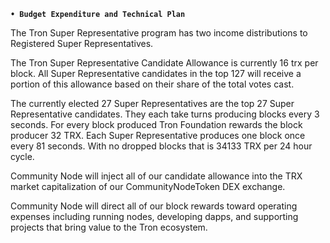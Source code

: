 
**`• Budget Expenditure and Technical Plan`**  

The Tron Super Representative program has two income distributions to Registered Super Representatives. 
 
The Tron Super Representative Candidate Allowance is currently 16 trx per block.   All Super Representative candidates in the top 127 will receive a portion of this allowance based on their share of the total votes cast.   

The currently elected 27 Super Representatives are the top 27 Super Representative candidates. They each take turns producing blocks every 3 seconds. For every block produced Tron Foundation rewards the block producer 32 TRX. Each Super Representative produces one block once every 81 seconds. With no dropped blocks that is 34133 TRX per 24 hour cycle.

Community Node will inject all of our candidate allowance into the TRX market capitalization of our CommunityNodeToken DEX exchange.

Community Node will direct all of our block rewards toward operating expenses including running nodes, developing dapps, and supporting projects that bring value to the Tron ecosystem.
